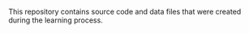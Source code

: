 This repository contains source code and data files that were created during the learning process. 

